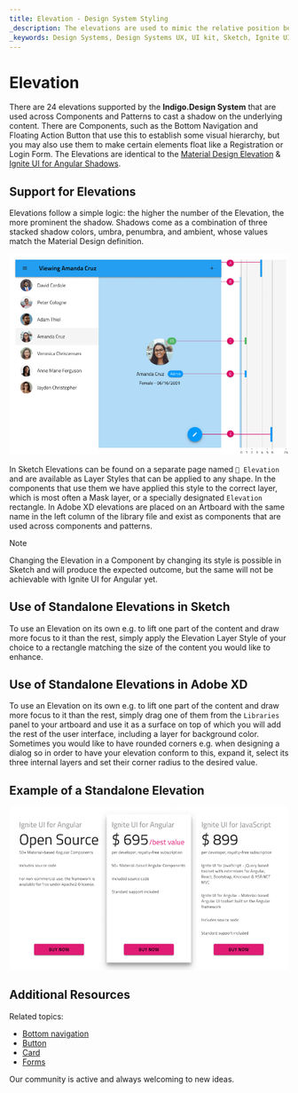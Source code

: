 ```yaml
---
title: Elevation - Design System Styling
_description: The elevations are used to mimic the relative position between surfaces stacked on top of one another.
_keywords: Design Systems, Design Systems UX, UI kit, Sketch, Ignite UI for Angular, Sketch to Angular, Sketch to Angular, Angular, Angular Design System, Export code from Sketch, Design Kits for Angular, Sketch HTML, Sketch to HTML, Sketch UI kits
---
```


# Elevation

There are 24 elevations supported by the **Indigo.Design System** that are used across Components and Patterns to cast a shadow on the underlying content. There are Components, such as the Bottom Navigation and Floating Action Button that use this to establish some visual hierarchy, but you may also use them to make certain elements float like a Registration or Login Form. The Elevations are identical to the [Material Design Elevation](https://material.io/design/environment/elevation.html#) & [Ignite UI for Angular Shadows](https://www.infragistics.com/products/ignite-ui-angular/angular/components/shadows.html).

## Support for Elevations

Elevations follow a simple logic: the higher the number of the Elevation, the more prominent the shadow. Shadows come as a combination of three stacked shadow colors, umbra, penumbra, and ambient, whose values match the Material Design definition. 

<img class="responsive-img" src="../images/elevation_people.png" srcset="../images/elevation_people@2x.png 2x" />

In Sketch Elevations can be found on a separate page named `🎨 Elevation` and are available as Layer Styles that can be applied to any shape. In the components that use them we have applied this style to the correct layer, which is most often a Mask layer, or a specially designated `Elevation` rectangle. In Adobe XD elevations are placed on an Artboard with the same name in the left column of the library file and exist as components that are used across components and patterns.

> [!Note]
> Changing the Elevation in a Component by changing its style is possible in Sketch and will produce the expected outcome, but the same will not be achievable with Ignite UI for Angular yet.

## Use of Standalone Elevations in Sketch

To use an Elevation on its own e.g. to lift one part of the content and draw more focus to it than the rest, simply apply the Elevation Layer Style of your choice to a rectangle matching the size of the content you would like to enhance.

## Use of Standalone Elevations in Adobe XD

To use an Elevation on its own e.g. to lift one part of the content and draw more focus to it than the rest, simply drag one of them from the `Libraries` panel to your artboard and use it as a surface on top of which you will add the rest of the user interface, including a layer for background color. Sometimes you would like to have rounded corners e.g. when designing a dialog so in order to have your elevation conform to this, expand it, select its three internal layers and set their corner radius to the desired value.

## Example of a Standalone Elevation

<img class="responsive-img" src="../images/elevation_standalone.png" srcset="../images/elevation_standalone@2x.png 2x" />

## Additional Resources

Related topics:

- [Bottom navigation](../components/bottom-nav.md)
- [Button](../components/button.md)
- [Card](../components/card.md)
- [Forms](../patterns/form.md)
  <div class="divider--half"></div>

Our community is active and always welcoming to new ideas.


